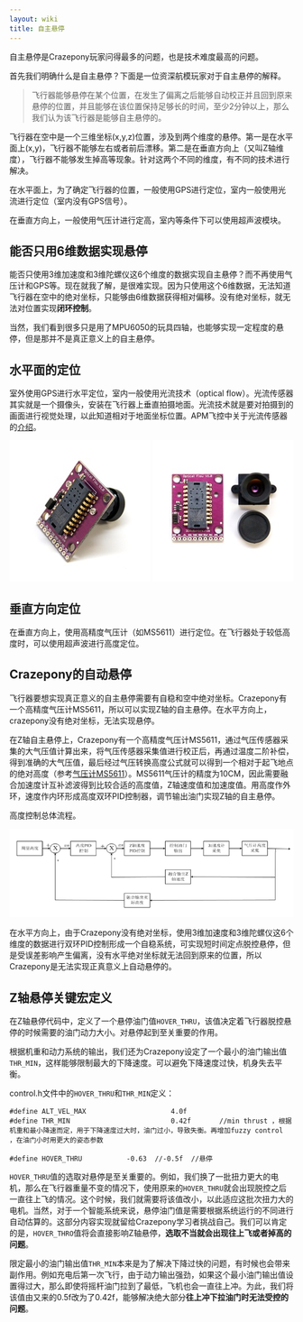 ```yaml
---
layout: wiki
title: 自主悬停
---
```


自主悬停是Crazepony玩家问得最多的问题，也是技术难度最高的问题。

首先我们明确什么是自主悬停？下面是一位资深航模玩家对于自主悬停的解释。

> 飞行器能够悬停在某个位置，在发生了偏离之后能够自动校正并且回到原来悬停的位置，并且能够在该位置保持足够长的时间，至少2分钟以上，那么我们认为该飞行器是能够自主悬停的。

飞行器在空中是一个三维坐标(x,y,z)位置，涉及到两个维度的悬停。第一是在水平面上(x,y)，飞行器不能够左右或者前后漂移。第二是在垂直方向上（又叫Z轴维度），飞行器不能够发生掉高等现象。针对这两个不同的维度，有不同的技术进行解决。

在水平面上，为了确定飞行器的位置，一般使用GPS进行定位，室内一般使用光流进行定位（室内没有GPS信号）。

在垂直方向上，一般使用气压计进行定高，室内等条件下可以使用超声波模块。

## 能否只用6维数据实现悬停

能否只使用3维加速度和3维陀螺仪这6个维度的数据实现自主悬停？而不再使用气压计和GPS等。现在就我了解，是很难实现。因为只使用这个6维数据，无法知道飞行器在空中的绝对坐标，只能够由6维数据获得相对偏移。没有绝对坐标，就无法对位置实现**闭环控制**。

当然，我们看到很多只是用了MPU6050的玩具四轴，也能够实现一定程度的悬停，但是那并不是真正意义上的自主悬停。

## 水平面的定位

室外使用GPS进行水平定位，室内一般使用光流技术（optical flow）。光流传感器其实就是一个摄像头，安装在飞行器上垂直拍摄地面。光流技术就是要对拍摄到的画面进行视觉处理，以此知道相对于地面坐标位置。APM飞控中关于光流传感器的[介绍](http://copter.ardupilot.cn/wiki/optical-flow-sensor/)。

![](/assets/img/optical-flow-sensor.jpg)
![](/assets/img/optical-flow-sensor-2.jpg)

## 垂直方向定位

在垂直方向上，使用高精度气压计（如MS5611）进行定位。在飞行器处于较低高度时，可以使用超声波进行高度定位。

## Crazepony的自动悬停

飞行器要想实现真正意义的自主悬停需要有自稳和空中绝对坐标。Crazepony有一个高精度气压计MS5611，所以可以实现Z轴的自主悬停。在水平方向上，crazepony没有绝对坐标，无法实现悬停。

在Z轴自主悬停上，Crazepony有一个高精度气压计MS5611，通过气压传感器采集的大气压值计算出来，将气压传感器采集值进行校正后，再通过温度二阶补偿，得到准确的大气压值，最后经过气压转换高度公式就可以得到一个相对于起飞地点的绝对高度（参考[气压计MS5611](./ms5611.html)）。MS5611气压计的精度为10CM，因此需要融合加速度计互补滤波得到比较合适的高度值，Z轴速度值和加速度值。用高度作外环，速度作内环形成高度双环PID控制器，调节输出油门实现Z轴的自主悬停。

高度控制总体流程。

![](/assets/img/gdpid.png)

在水平方向上，由于Crazepony没有绝对坐标，使用3维加速度和3维陀螺仪这6个维度的数据进行双环PID控制形成一个自稳系统，可实现短时间定点脱控悬停，但是受误差影响产生偏离，没有水平绝对坐标就无法回到原来的位置，所以Crazepony是无法实现正真意义上自动悬停的。

## Z轴悬停关键宏定义

在Z轴悬停代码中，定义了一个悬停油门值`HOVER_THRU`，该值决定着飞行器脱控悬停的时候需要的油门动力大小。对悬停起到至关重要的作用。

根据机重和动力系统的输出，我们还为Crazepony设定了一个最小的油门输出值`THR_MIN`，这样能够限制最大的下降速度。可以避免下降速度过快，机身失去平衡。

control.h文件中的`HOVER_THRU`和`THR_MIN`定义：

~~~
#define ALT_VEL_MAX                     4.0f
#define THR_MIN                         0.42f       //min thrust ，根据机重和最小降速而定，用于下降速度过大时，油门过小，导致失衡。再增加fuzzy control ，在油门小时用更大的姿态参数

#define HOVER_THRU           -0.63  //-0.5f  //悬停
~~~

`HOVER_THRU`值的选取对悬停是至关重要的。例如，我们换了一批扭力更大的电机，那么在飞行器重量不变的情况下，使用原来的`HOVER_THRU`就会出现脱控之后一直往上飞的情况。这个时候，我们就需要将该值改小，以此适应这批次扭力大的电机。当然，对于一个智能系统来说，悬停油门值是需要根据系统运行的不同进行自动估算的。这部分内容实现就留给Crazepony学习者挑战自己。我们可以肯定的是，`HOVER_THRO`值将会直接影响Z轴悬停，**选取不当就会出现往上飞或者掉高的问题**。

限定最小的油门输出值`THR_MIN`本来是为了解决下降过快的问题，有时候也会带来副作用。例如充电后第一次飞行，由于动力输出强劲，如果这个最小油门输出值设置得过大，那么即使将摇杆油门拉到了最低，飞机也会一直往上冲。为此，我们将该值由又来的0.5f改为了0.42f，能够解决绝大部分**往上冲下拉油门时无法受控的问题**。
